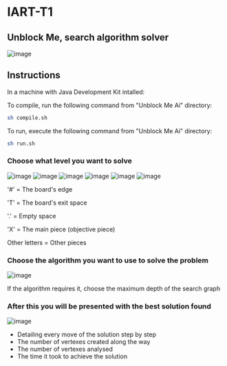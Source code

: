 # IART-T1

## Unblock Me, search algorithm solver

![image](https://github.com/DinisMoreira/IART-T1/assets/28096691/6cb8b33d-047f-4c51-aa56-5e5790f08962)


## Instructions

In a machine with Java Development Kit intalled:

To compile, run the following command from "Unblock Me Ai" directory:

```sh
sh compile.sh
```

To run, execute the following command from "Unblock Me Ai" directory:

```sh
sh run.sh
```

### Choose what level you want to solve

![image](https://github.com/DinisMoreira/IART-T1/assets/28096691/2a82d535-7df0-4455-9157-b90fd4ed59f7)
![image](https://github.com/DinisMoreira/IART-T1/assets/28096691/e37f46fc-4333-41cf-97e3-77b7142c292f)
![image](https://github.com/DinisMoreira/IART-T1/assets/28096691/7b2a47f0-748c-4a65-b1d7-437e05ede874)
![image](https://github.com/DinisMoreira/IART-T1/assets/28096691/47393b1e-ea9a-4167-92cc-3943e223c52c)
![image](https://github.com/DinisMoreira/IART-T1/assets/28096691/d68921f5-531e-4e25-ad08-d68cab451b72)
![image](https://github.com/DinisMoreira/IART-T1/assets/28096691/31c1a985-4fbe-46c4-bc4a-a424ea95d7b4)

'#' = The board's edge

'T' = The board's exit space

'.' = Empty space

'X' = The main piece (objective piece)

Other letters = Other pieces

### Choose the algorithm you want to use to solve the problem

![image](https://github.com/DinisMoreira/IART-T1/assets/28096691/be03a860-1b61-448d-8c25-4ecca44cc5d4)

If the algorithm requires it, choose the maximum depth of the search graph

### After this you will be presented with the best solution found

![image](https://github.com/DinisMoreira/IART-T1/assets/28096691/b390aa47-c4f8-4bdc-83b1-a39534f62b5e)

- Detailing every move of the solution step by step
- The number of vertexes created along the way
- The number of vertexes analysed
- The time it took to achieve the solution
